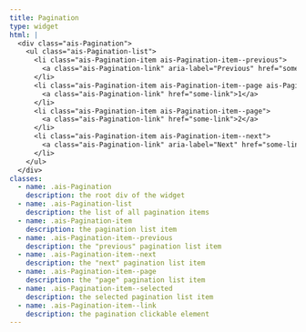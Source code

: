 ```yaml
---
title: Pagination
type: widget
html: |
  <div class="ais-Pagination">
    <ul class="ais-Pagination-list">
      <li class="ais-Pagination-item ais-Pagination-item--previous">
        <a class="ais-Pagination-link" aria-label="Previous" href="some-link">‹</a>
      </li>
      <li class="ais-Pagination-item ais-Pagination-item--page ais-Pagination-item--selected">
        <a class="ais-Pagination-link" href="some-link">1</a>
      </li>
      <li class="ais-Pagination-item ais-Pagination-item--page">
        <a class="ais-Pagination-link" href="some-link">2</a>
      </li>
      <li class="ais-Pagination-item ais-Pagination-item--next">
        <a class="ais-Pagination-link" aria-label="Next" href="some-link">›</a>
      </li>
    </ul>
  </div>
classes:
  - name: .ais-Pagination
    description: the root div of the widget
  - name: .ais-Pagination-list
    description: the list of all pagination items
  - name: .ais-Pagination-item
    description: the pagination list item
  - name: .ais-Pagination-item--previous
    description: the "previous" pagination list item
  - name: .ais-Pagination-item--next
    description: the "next" pagination list item
  - name: .ais-Pagination-item--page
    description: the "page" pagination list item
  - name: .ais-Pagination-item--selected
    description: the selected pagination list item
  - name: .ais-Pagination-item--link
    description: the pagination clickable element
---
```

